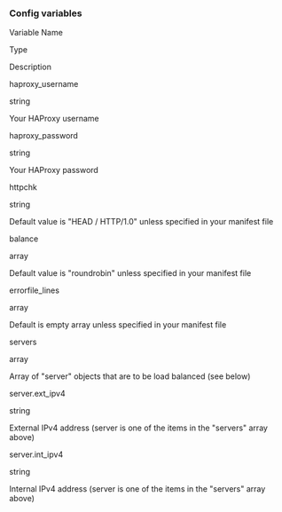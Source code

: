 ### Config variables



	

	

	

	





	

		
Variable Name

		
Type

		
Description

	






	

		
haproxy_username

		
string

		
Your HAProxy username

	

	

		
haproxy_password

		
string

		
Your HAProxy password

	

	

		
httpchk

		
string

		
Default value is "HEAD / HTTP/1.0" unless specified in your manifest file

	

	

		
balance

		
array

		
Default value is "roundrobin" unless specified in your manifest file

	


	

		
errorfile_lines

		
array

		
Default is empty array unless specified in your manifest file

	

	

		
servers

		
array

		
Array of "server" objects that are to be load balanced (see below)

	

	

		
server.ext_ipv4

		
string

		
External IPv4 address (server is one of the items in the "servers" array above)

	

	

		
server.int_ipv4

		
string

		
Internal IPv4 address (server is one of the items in the "servers" array above)

	







